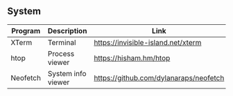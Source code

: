 ## System

| Program | Description | Link | Plugins | Comment |
| --- | --- | --- | --- | --- |
| XTerm | Terminal | https://invisible-island.net/xterm |
| htop | Process viewer | https://hisham.hm/htop |
| Neofetch | System info viewer | https://github.com/dylanaraps/neofetch |
